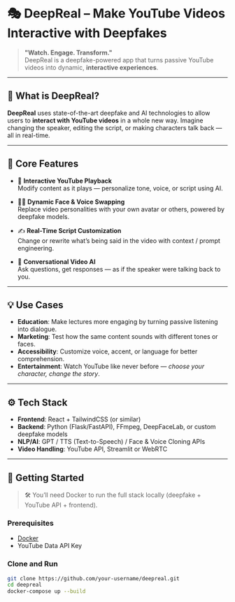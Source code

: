 # 🎭 DeepReal – Make YouTube Videos Interactive with Deepfakes

> **"Watch. Engage. Transform."**  
> DeepReal is a deepfake-powered app that turns passive YouTube videos into dynamic, **interactive experiences**.

---

## 🧠 What is DeepReal?

**DeepReal** uses state-of-the-art deepfake and AI technologies to allow users to **interact with YouTube videos** in a whole new way. Imagine changing the speaker, editing the script, or making characters talk back — all in real-time.

---

## 🚀 Core Features

- 🎥 **Interactive YouTube Playback**  
  Modify content as it plays — personalize tone, voice, or script using AI.

- 🧑‍🎤 **Dynamic Face & Voice Swapping**  
  Replace video personalities with your own avatar or others, powered by deepfake models.

- ✍️ **Real-Time Script Customization**  
  Change or rewrite what’s being said in the video with context / prompt engineering.

- 🤖 **Conversational Video AI**  
  Ask questions, get responses — as if the speaker were talking back to you.

---

## 💡 Use Cases

- **Education**: Make lectures more engaging by turning passive listening into dialogue.  
- **Marketing**: Test how the same content sounds with different tones or faces.  
- **Accessibility**: Customize voice, accent, or language for better comprehension.  
- **Entertainment**: Watch YouTube like never before — *choose your character, change the story*.

---

## ⚙️ Tech Stack

- **Frontend**: React + TailwindCSS (or similar)
- **Backend**: Python (Flask/FastAPI), FFmpeg, DeepFaceLab, or custom deepfake models
- **NLP/AI**: GPT / TTS (Text-to-Speech) / Face & Voice Cloning APIs
- **Video Handling**: YouTube API, Streamlit or WebRTC

---

## 🐳 Getting Started

> 🛠 You’ll need Docker to run the full stack locally (deepfake + YouTube API + frontend).

### Prerequisites

- [Docker](https://www.docker.com/)
- YouTube Data API Key

### Clone and Run

```bash
git clone https://github.com/your-username/deepreal.git
cd deepreal
docker-compose up --build
